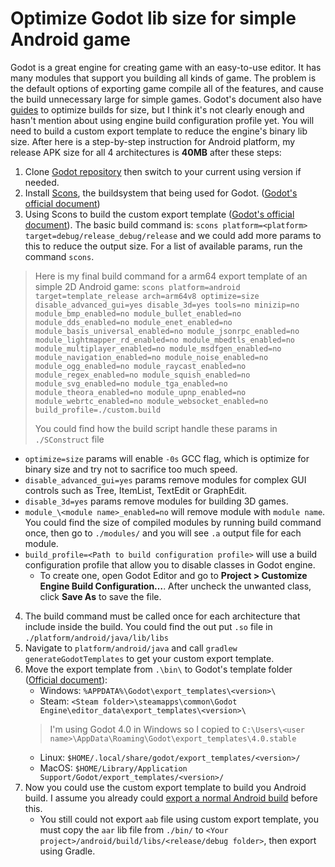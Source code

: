 
# Optimize Godot lib size for simple Android game

Godot is a great engine for creating game with an easy-to-use editor. It has many modules that support you building all kinds of game.
The problem is the default options of exporting game compile all of the features, and cause the build unnecessary large for simple games.
Godot's document also have [guides](https://docs.godotengine.org/en/latest/contributing/development/compiling/optimizing_for_size.html) to optimize builds for size, but I think it's not clearly enough and hasn't mention about using engine build configuration profile yet.
You will need to build a custom export template to reduce the engine's binary lib size. After here is a step-by-step instruction for Android platform, my release APK size for all 4 architectures is **40MB** after these steps:

1. Clone [Godot repository](https://github.com/godotengine/godot) then switch to your current using version if needed.
2. Install [Scons](https://scons.org/pages/download.html), the buildsystem that being used for Godot. ([Godot's official document](https://docs.godotengine.org/en/3.1/development/compiling/introduction_to_the_buildsystem.html))
3. Using Scons to build the custom export template ([Godot's official document](https://docs.godotengine.org/en/latest/contributing/development/compiling/compiling_for_android.html#doc-compiling-for-android)). The basic build command is:
 `scons platform=<platform> target=debug/release_debug/release`
 and we could add more params to this to reduce the output size. For a list of available params, run the command `scons`.
> Here is my final build command for a arm64 export template of an simple 2D Android game:
> `scons platform=android target=template_release arch=arm64v8 optimize=size disable_advanced_gui=yes disable_3d=yes tools=no minizip=no module_bmp_enabled=no module_bullet_enabled=no module_dds_enabled=no module_enet_enabled=no module_basis_universal_enabled=no module_jsonrpc_enabled=no module_lightmapper_rd_enabled=no module_mbedtls_enabled=no module_multiplayer_enabled=no module_msdfgen_enabled=no module_navigation_enabled=no module_noise_enabled=no module_ogg_enabled=no module_raycast_enabled=no module_regex_enabled=no module_squish_enabled=no module_svg_enabled=no module_tga_enabled=no module_theora_enabled=no module_upnp_enabled=no module_webrtc_enabled=no module_websocket_enabled=no build_profile=./custom.build`
> 
> You could find how the build script handle these params in `./SConstruct` file

   - `optimize=size` params will enable `-0s` GCC flag, which is optimize for binary size and try not to sacrifice too much speed.
- `disable_advanced_gui=yes` params remove modules for complex GUI controls such as Tree, ItemList, TextEdit or GraphEdit.
- `disable_3d=yes` params remove modules for building 3D games.
- `module_\<module name>_enabled=no` will remove module with `module name`. You could find the size of compiled modules by running build command once, then go to `./modules/` and you will see `.a` output file for each module.
- `build_profile=<Path to build configuration profile>` will use a build configuration profile that allow you to disable classes in Godot engine.
    -  To create one, open Godot Editor and go to **Project > Customize Engine Build Configuration…**. After uncheck the unwanted class, click **Save As** to save the file.
4. The build command must be called once for each architecture that include inside the build. You could find the out put `.so` file in `./platform/android/java/lib/libs`
5. Navigate to `platform/android/java` and call `gradlew generateGodotTemplates` to get your custom export template.
6. Move the export template from `.\bin\` to Godot's template folder ([Official document](https://docs.godotengine.org/en/latest/contributing/development/compiling/compiling_for_android.html#using-the-export-templates)):
    - Windows: `%APPDATA%\Godot\export_templates\<version>\` 
    - Steam: `<Steam folder>\steamapps\common\Godot Engine\editor_data\export_templates\<version>\`
    > I'm using Godot 4.0 in Windows so I copied to `C:\Users\<user name>\AppData\Roaming\Godot\export_templates\4.0.stable`
    - Linux: `$HOME/.local/share/godot/export_templates/<version>/`
    - MacOS: `$HOME/Library/Application Support/Godot/export_templates/<version>/`
 7. Now you could use the custom export template to build you Android build. I assume you already could [export a normal Android build](https://docs.godotengine.org/en/3.1/getting_started/step_by_step/exporting.html?highlight=export#android) before this.
     - You still could not export `aab` file using custom export template, you must copy the `aar` lib file from `./bin/` to `<Your project>/android/build/libs/<release/debug folder>`, then export using Gradle.
